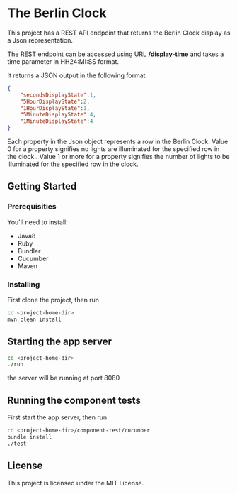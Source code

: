 # The Berlin Clock

This project has a REST API endpoint that returns the Berlin Clock display as a Json representation.

The REST endpoint can be accessed using URL **/display-time** and takes a time parameter in HH24:MI:SS format.

It returns a JSON output in the following format:
```json
{
    "secondsDisplayState":1,
    "5HourDisplayState":2,
    "1HourDisplayState":1,
    "5MinuteDisplayState":4,
    "1MinuteDisplayState":4
}
```
Each property in the Json object represents a row in the Berlin Clock.
Value 0 for a property signifies no lights are illuminated for the specified row in the clock..
Value 1 or more for a property signifies the number of lights to be illuminated for the specified row in the clock.

## Getting Started

### Prerequisities

You'll need to install:

 * Java8
 * Ruby
 * Bundler
 * Cucumber
 * Maven

### Installing

First clone the project, then run
```bash
cd <project-home-dir>
mvn clean install
```

## Starting the app server

```bash
cd <project-home-dir>
./run
```

the server will be running at port 8080

## Running the component tests

First start the app server, then run

```bash
cd <project-home-dir>/component-test/cucumber
bundle install
./test
```

## License

This project is licensed under the MIT License.
